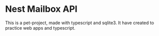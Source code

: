 # Nest Mailbox API

This is a pet-project, made with typescript and sqlite3. It have created to practice web apps and typescript.
